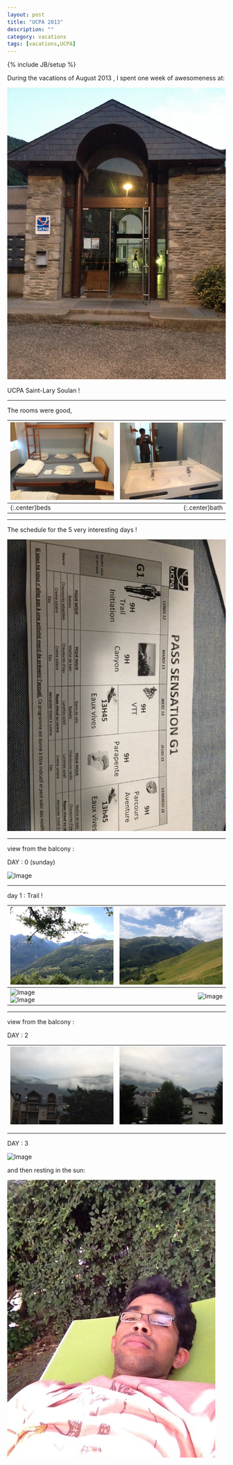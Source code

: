 ```yaml
---
layout: post
title: "UCPA 2013"
description: ""
category: vacations
tags: [vacations,UCPA]
---
```

{% include JB/setup %}

During the vacations of August 2013 ,
I spent one week of awesomeness at:


![Image](/images/UCPA_2013/ucpa_1.JPG)

UCPA Saint-Lary Soulan !

---------------------------

The rooms were good,

|![Image](/images/UCPA_2013/ucpa_rooms1.JPG)                                     | ![Image](/images/UCPA_2013/ucpa_rooms2.JPG)                                     |
| ----------------------------------------------------------------------------   | ----------------------------------------------------------------------------:   |
| {:.center}beds                                                                 | {:.center}bath                                                                  |

---------------------------

The schedule for the 5 very interesting days !

![Image](/images/UCPA_2013/ucpa_sch.JPG)

---------------------------

view from the balcony :

DAY : 0 (sunday)

![Image](/images/UCPA_2013/ucpa_bal1.JPG)

---------------------------

day 1 : Trail !

|![Image](/images/UCPA_2013/ucpa_11.JPG)                                     | ![Image](/images/UCPA_2013/ucpa_12.JPG)                                         |
| ------------------------------------------------------------------------   | ----------------------------------------------------------------------------:   |
|![Image](/images/UCPA_2013/ucpa_14.JPG) <br />![Image](/images/UCPA_2013/ucpa_15.JPG)| ![Image](/images/UCPA_2013/ucpa_13.JPG)                                |

---------------------------

view from the balcony :

DAY : 2

|![Image](/images/UCPA_2013/ucpa_day2.JPG)                                     | ![Image](/images/UCPA_2013/ucpa_day22.JPG)                                     |
| ----------------------------------------------------------------------------   | ----------------------------------------------------------------------------:   |

---------------------------

DAY : 3

![Image](/images/UCPA_2013/ucpa_bike.JPG)

and then resting in the sun:

![Image](/images/UCPA_2013/ucpa_rest.JPG)
